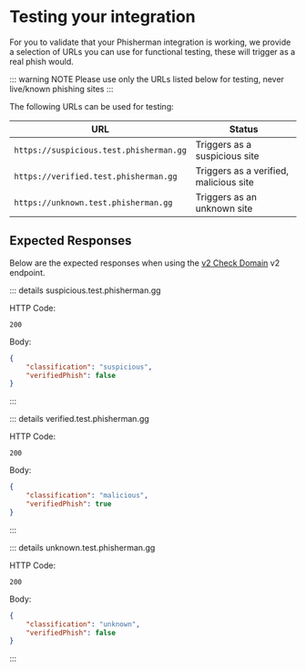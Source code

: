 # Testing your integration

For you to validate that your Phisherman integration is working, we provide a selection of URLs you can use for functional testing, these will trigger as a real phish would.

::: warning NOTE
Please use only the URLs listed below for testing, never live/known phishing sites
:::

The following URLs can be used for testing:

| URL                                     | Status                                 |
| --------------------------------------- | -------------------------------------- |
| `https://suspicious.test.phisherman.gg` | Triggers as a suspicious site          |
| `https://verified.test.phisherman.gg`   | Triggers as a verified, malicious site |
| `https://unknown.test.phisherman.gg`    | Triggers as an unknown site            |

## Expected Responses

Below are the expected responses when using the [v2 Check Domain](/api/v2/domains/check-domain) v2 endpoint.

::: details suspicious.test.phisherman.gg

HTTP Code:

```
200
```

Body:

```json
{
    "classification": "suspicious",
    "verifiedPhish": false
}
```

:::

::: details verified.test.phisherman.gg

HTTP Code:

```
200
```

Body:

```json
{
    "classification": "malicious",
    "verifiedPhish": true
}
```

:::

::: details unknown.test.phisherman.gg

HTTP Code:

```
200
```

Body:

```json
{
    "classification": "unknown",
    "verifiedPhish": false
}
```

:::

